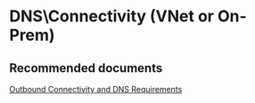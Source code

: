 <properties
	pageTitle="DNS\Connectivity (VNet or On-Prem)"
	description="Networking\Connectivity (VNet or On-Prem)"
	service="microsoft.ase"
	resource="ase"
	authors="shrahman"
	displayOrder=""
	selfHelpType="generic"
	supportTopicIds="326084264"
	resourceTags=""
	productPesIds="16533"
	cloudEnvironments="public"
/>

# DNS\Connectivity (VNet or On-Prem)

## **Recommended documents**
[Outbound Connectivity and DNS Requirements](https://docs.microsoft.com/azure/app-service/environment/app-service-app-service-environment-securely-connecting-to-backend-resources#outbound-connectivity-and-dns-requirements)
